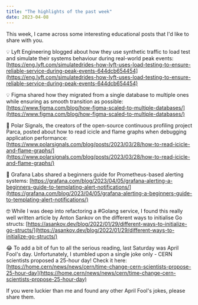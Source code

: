 ```yaml
---
title: "The highlights of the past week"
date: 2023-04-08
---
```


This week, I came across some interesting educational posts that I'd like to share with you.

💡 Lyft Engineering blogged about how they use synthetic traffic to load test and simulate their systems behaviour during real-world peak events:
[https://eng.lyft.com/simulatedrides-how-lyft-uses-load-testing-to-ensure-reliable-service-during-peak-events-644dcb654454](https://eng.lyft.com/simulatedrides-how-lyft-uses-load-testing-to-ensure-reliable-service-during-peak-events-644dcb654454)

💡 Figma shared how they migrated from a single database to multiple ones while ensuring as smooth transition as possible:
[https://www.figma.com/blog/how-figma-scaled-to-multiple-databases/](https://www.figma.com/blog/how-figma-scaled-to-multiple-databases/)

📖 Polar Signals, the creators of the open-source continuous profiling project Parca,
posted about how to read icicle and flame graphs when debugging application performance:
[https://www.polarsignals.com/blog/posts/2023/03/28/how-to-read-icicle-and-flame-graphs/](https://www.polarsignals.com/blog/posts/2023/03/28/how-to-read-icicle-and-flame-graphs/)

📖 Grafana Labs shared a beginners guide for Prometheus-based alerting systems:
[https://grafana.com/blog/2023/04/05/grafana-alerting-a-beginners-guide-to-templating-alert-notifications/](https://grafana.com/blog/2023/04/05/grafana-alerting-a-beginners-guide-to-templating-alert-notifications/)

🤓 While I was deep into refactoring a #Golang service, I found this really well written article by Anton Sankov
on the different ways to initialise Go structs:
[https://asankov.dev/blog/2022/01/29/different-ways-to-initialize-go-structs/](https://asankov.dev/blog/2022/01/29/different-ways-to-initialize-go-structs/)

😂 To add a bit of fun to all the serious reading, last Saturday was April Fool's day.
Unfortunately, I stumbled upon a single joke only - CERN scientists proposed a 25-hour day! Check it here:
[https://home.cern/news/news/cern/time-change-cern-scientists-propose-25-hour-day](https://home.cern/news/news/cern/time-change-cern-scientists-propose-25-hour-day)

If you were luckier than me and found any other April Fool's jokes, please share them.
